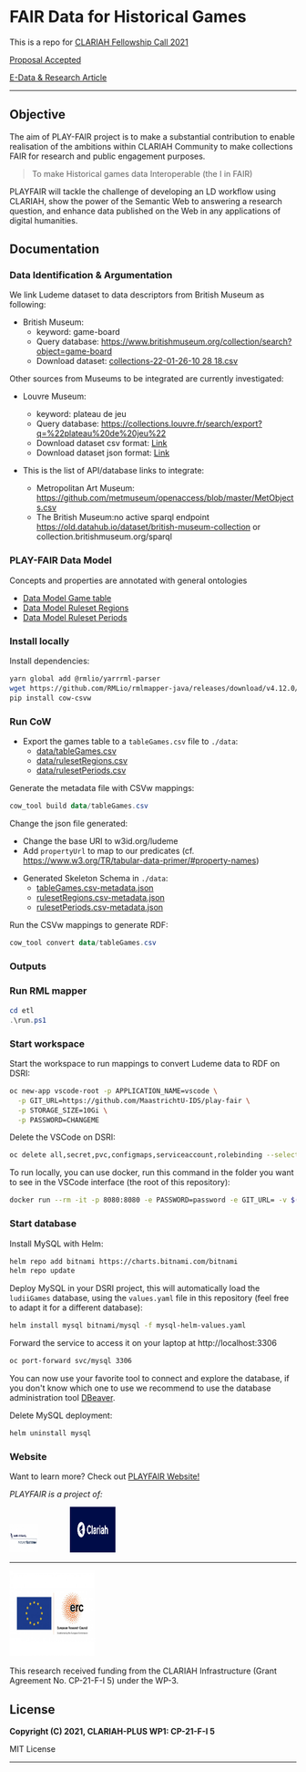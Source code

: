 
# FAIR Data for Historical Games

This is a repo for [CLARIAH Fellowship Call 2021](https://www.clariah.nl/news/clariah-fellowship-call-2021)

[Proposal Accepted](files/CLARIAH-F-2021_paper.pdf)

[E-Data & Research Article](https://edata.nl/2022/01/31/historische-spelletjesdatabase-in-de-maak/)

---

## Objective

The aim of PLAY-FAIR project is to make a substantial contribution to enable realisation of the ambitions within CLARIAH Community to make collections FAIR for research and public engagement purposes.

> To make Historical games data Interoperable (the I in FAIR)

PLAYFAIR will tackle the challenge of developing an LD workflow using CLARIAH, show the power of the Semantic Web to answering a research question, and enhance data published on the Web in any applications of digital humanities.

## Documentation

### Data Identification & Argumentation

We link Ludeme dataset to data descriptors from British Museum as following:

- British Museum:
  + keyword: game-board
  + Query database: https://www.britishmuseum.org/collection/search?object=game-board
  + Download dataset: [collections-22-01-26-10 28 18.csv](data/collections-britishM.csv)    



Other sources from Museums to be integrated are currently investigated:

- Louvre Museum:
  + keyword: plateau de jeu
  + Query database: https://collections.louvre.fr/search/export?q=%22plateau%20de%20jeu%22
  + Download dataset csv format: [Link](https://collections.louvre.fr/recherche?q=%22plateau+de+jeu%22) 
  + Download dataset json format: [Link](https://collections.louvre.fr/search/export?q=%22plateau%20de%20jeu%22) 

- This is the list of API/database links to integrate:
    + Metropolitan Art Museum: https://github.com/metmuseum/openaccess/blob/master/MetObjects.csv
    + The British Museum:no active sparql endpoint https://old.datahub.io/dataset/british-museum-collection or collection.britishmuseum.org/sparql


### PLAY-FAIR Data Model

Concepts and properties are annotated with general ontologies

+ [Data Model Game table](model/data-model.md)
+ [Data Model Ruleset Regions](model/data-model-regions.md)
+ [Data Model Ruleset Periods](model/data-model-periods.md)

### Install locally

Install dependencies:

```bash
yarn global add @rmlio/yarrrml-parser
wget https://github.com/RMLio/rmlmapper-java/releases/download/v4.12.0/rmlmapper.jar
pip install cow-csvw
```

### Run CoW

- Export the games table to a `tableGames.csv` file to `./data`:
  + [data/tableGames.csv](data/tableGames.csv)
  + [data/rulesetRegions.csv](data/rulesetRegions.csv)
  + [data/rulesetPeriods.csv](data/rulesetPeriods.csv)



Generate the metadata file with CSVw mappings:

```powershell
cow_tool build data/tableGames.csv
```

Change the json file generated:
* Change the base URI to w3id.org/ludeme
* Add `propertyUrl` to map to our predicates (cf. https://www.w3.org/TR/tabular-data-primer/#property-names)

- Generated Skeleton Schema in `./data`:
  + [tableGames.csv-metadata.json](data/tableGames.csv-metadata.json)
  + [rulesetRegions.csv-metadata.json](data/rulesetRegions.csv-metadata.json)
  + [rulesetPeriods.csv-metadata.json](data/rulesetPeriods.csv-metadata.json)



Run the CSVw mappings to generate RDF:

```powershell
cow_tool convert data/tableGames.csv
```


### Outputs




### Run RML mapper

```powershell
cd etl
.\run.ps1
```


### Start workspace

Start the workspace to run mappings to convert Ludeme data to RDF on DSRI:

```bash
oc new-app vscode-root -p APPLICATION_NAME=vscode \
  -p GIT_URL=https://github.com/MaastrichtU-IDS/play-fair \
  -p STORAGE_SIZE=10Gi \
  -p PASSWORD=CHANGEME
```

Delete the VSCode on DSRI:

```bash
oc delete all,secret,pvc,configmaps,serviceaccount,rolebinding --selector app=vscode
```

To run locally, you can use docker, run this command in the folder you want to see in the VSCode interface (the root of this repository):

```bash
docker run --rm -it -p 8080:8080 -e PASSWORD=password -e GIT_URL= -v $(pwd):/home/coder/project ghcr.io/maastrichtu-ids/code-server:latest
```

### Start database

Install MySQL with Helm:

```bash
helm repo add bitnami https://charts.bitnami.com/bitnami
helm repo update
```

Deploy MySQL in your DSRI project, this will automatically load the `ludiiGames` database, using the `values.yaml` file in this repository (feel free to adapt it for a different database):

```bash
helm install mysql bitnami/mysql -f mysql-helm-values.yaml
```

Forward the service to access it on your laptop at http://localhost:3306

```bash
oc port-forward svc/mysql 3306
```

You can now use your favorite tool to connect and explore the database, if you don't know which one to use we recommend to use the database administration tool [DBeaver](https://dbeaver.io/).

Delete MySQL deployment:

```bash
helm uninstall mysql
```


### Website

Want to learn more? Check out [PLAYFAIR Website!](https://www.clariah.nl/projects?page=2/)

_PLAYFAIR is a project of:_

<a href="https://www.maastrichtuniversity.nl/research/institute-data-science"><img src="images/Logo_IDS.jpg" width="50px" height="50px" alt="Institute of Data Science" /></a>&emsp;&emsp;&emsp;&emsp;<a href="https://www.clariah.nl//"><img src="images/Logo_Clariah.png" alt="Clariah Logo" width="80px" height="80px"/></a>

---


<a href="http://www.ludeme.eu/"><img src="images/LOGO_ERC-FLAG_EU_.jpg" width="150px" height="150px" alt="Ludeme Project Logo" /></a>

This research received funding from the CLARIAH Infrastructure (Grant Agreement No. CP-21-F-I 5) under the WP-3.
## License

**Copyright (C) 2021, CLARIAH-PLUS WP1: CP-21-F-I 5**

MIT License 

---

